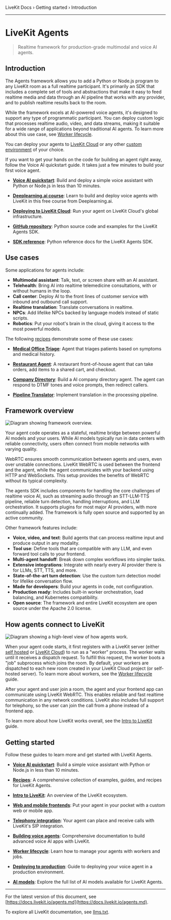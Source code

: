 LiveKit Docs › Getting started › Introduction

---

# LiveKit Agents

> Realtime framework for production-grade multimodal and voice AI agents.

## Introduction

The Agents framework allows you to add a Python or Node.js program to any LiveKit room as a full realtime participant. It's primarily an SDK that includes a complete set of tools and abstractions that make it easy to feed realtime media and data through an AI pipeline that works with any provider, and to publish realtime results back to the room.

While the framework excels at AI-powered voice agents, it's designed to support any type of programmatic participant. You can deploy custom logic that processes realtime audio, video, and data streams, making it suitable for a wide range of applications beyond traditional AI agents. To learn more about this use case, see [Worker lifecycle](https://docs.livekit.io/agents/worker.md).

You can deploy your agents to [LiveKit Cloud](https://docs.livekit.io/agents/ops/deployment.md) or any other [custom environment](https://docs.livekit.io/agents/ops/deployment/custom.md) of your choice.

If you want to get your hands on the code for building an agent right away, follow the Voice AI quickstart guide. It takes just a few minutes to build your first voice agent.

- **[Voice AI quickstart](https://docs.livekit.io/agents/start/voice-ai.md)**: Build and deploy a simple voice assistant with Python or Node.js in less than 10 minutes.

- **[Deeplearning.ai course](https://www.deeplearning.ai/short-courses/building-ai-voice-agents-for-production/)**: Learn to build and deploy voice agents with LiveKit in this free course from Deeplearning.ai.

- **[Deploying to LiveKit Cloud](https://docs.livekit.io/agents/ops/deployment.md)**: Run your agent on LiveKit Cloud's global infrastructure.

- **[GitHub repository](https://github.com/livekit/agents)**: Python source code and examples for the LiveKit Agents SDK.

- **[SDK reference](https://docs.livekit.io/reference/python/v1/livekit/agents/index.html.md)**: Python reference docs for the LiveKit Agents SDK.

## Use cases

Some applications for agents include:

- **Multimodal assistant**: Talk, text, or screen share with an AI assistant.
- **Telehealth**: Bring AI into realtime telemedicine consultations, with or without humans in the loop.
- **Call center**: Deploy AI to the front lines of customer service with inbound and outbound call support.
- **Realtime translation**: Translate conversations in realtime.
- **NPCs**: Add lifelike NPCs backed by language models instead of static scripts.
- **Robotics**: Put your robot's brain in the cloud, giving it access to the most powerful models.

The following [recipes](https://docs.livekit.io/recipes.md) demonstrate some of these use cases:

- **[Medical Office Triage](https://github.com/livekit-examples/python-agents-examples/tree/main/complex-agents/medical_office_triage)**: Agent that triages patients based on symptoms and medical history.

- **[Restaurant Agent](https://github.com/livekit/agents/blob/main/examples/voice_agents/restaurant_agent.py)**: A restaurant front-of-house agent that can take orders, add items to a shared cart, and checkout.

- **[Company Directory](https://docs.livekit.io/recipes/company-directory.md)**: Build a AI company directory agent. The agent can respond to DTMF tones and voice prompts, then redirect callers.

- **[Pipeline Translator](https://github.com/livekit-examples/python-agents-examples/tree/main/translators/pipeline_translator.py)**: Implement translation in the processing pipeline.

## Framework overview

![Diagram showing framework overview.](/images/agents/framework-overview.svg)

Your agent code operates as a stateful, realtime bridge between powerful AI models and your users. While AI models typically run in data centers with reliable connectivity, users often connect from mobile networks with varying quality.

WebRTC ensures smooth communication between agents and users, even over unstable connections. LiveKit WebRTC is used between the frontend and the agent, while the agent communicates with your backend using HTTP and WebSockets. This setup provides the benefits of WebRTC without its typical complexity.

The agents SDK includes components for handling the core challenges of realtime voice AI, such as streaming audio through an STT-LLM-TTS pipeline, reliable turn detection, handling interruptions, and LLM orchestration. It supports plugins for most major AI providers, with more continually added. The framework is fully open source and supported by an active community.

Other framework features include:

- **Voice, video, and text**: Build agents that can process realtime input and produce output in any modality.
- **Tool use**: Define tools that are compatible with any LLM, and even forward tool calls to your frontend.
- **Multi-agent handoff**: Break down complex workflows into simpler tasks.
- **Extensive integrations**: Integrate with nearly every AI provider there is for LLMs, STT, TTS, and more.
- **State-of-the-art turn detection**: Use the custom turn detection model for lifelike conversation flow.
- **Made for developers**: Build your agents in code, not configuration.
- **Production ready**: Includes built-in worker orchestration, load balancing, and Kubernetes compatibility.
- **Open source**: The framework and entire LiveKit ecosystem are open source under the Apache 2.0 license.

## How agents connect to LiveKit

![Diagram showing a high-level view of how agents work.](/images/agents/agents-jobs-overview.svg)

When your agent code starts, it first registers with a LiveKit server (either [self hosted](https://docs.livekit.io/home/self-hosting/deployment.md) or [LiveKit Cloud](https://cloud.livekit.io)) to run as a "worker" process. The worker waits until it receives a dispatch request. To fulfill this request, the worker boots a "job" subprocess which joins the room. By default, your workers are dispatched to each new room created in your LiveKit Cloud project (or self-hosted server). To learn more about workers, see the [Worker lifecycle](https://docs.livekit.io/agents/worker.md) guide.

After your agent and user join a room, the agent and your frontend app can communicate using LiveKit WebRTC. This enables reliable and fast realtime communication in any network conditions. LiveKit also includes full support for telephony, so the user can join the call from a phone instead of a frontend app.

To learn more about how LiveKit works overall, see the [Intro to LiveKit](https://docs.livekit.io/home/get-started/intro-to-livekit.md) guide.

## Getting started

Follow these guides to learn more and get started with LiveKit Agents.

- **[Voice AI quickstart](https://docs.livekit.io/agents/start/voice-ai.md)**: Build a simple voice assistant with Python or Node.js in less than 10 minutes.

- **[Recipes](https://docs.livekit.io/recipes.md)**: A comprehensive collection of examples, guides, and recipes for LiveKit Agents.

- **[Intro to LiveKit](https://docs.livekit.io/home/get-started/intro-to-livekit.md)**: An overview of the LiveKit ecosystem.

- **[Web and mobile frontends](https://docs.livekit.io/agents/start/frontend.md)**: Put your agent in your pocket with a custom web or mobile app.

- **[Telephony integration](https://docs.livekit.io/agents/start/telephony.md)**: Your agent can place and receive calls with LiveKit's SIP integration.

- **[Building voice agents](https://docs.livekit.io/agents/build.md)**: Comprehensive documentation to build advanced voice AI apps with LiveKit.

- **[Worker lifecycle](https://docs.livekit.io/agents/worker.md)**: Learn how to manage your agents with workers and jobs.

- **[Deploying to production](https://docs.livekit.io/agents/ops/deployment.md)**: Guide to deploying your voice agent in a production environment.

- **[AI models](https://docs.livekit.io/agents/models.md)**: Explore the full list of AI models available for LiveKit Agents.

---


For the latest version of this document, see [https://docs.livekit.io/agents.md](https://docs.livekit.io/agents.md).

To explore all LiveKit documentation, see [llms.txt](https://docs.livekit.io/llms.txt).